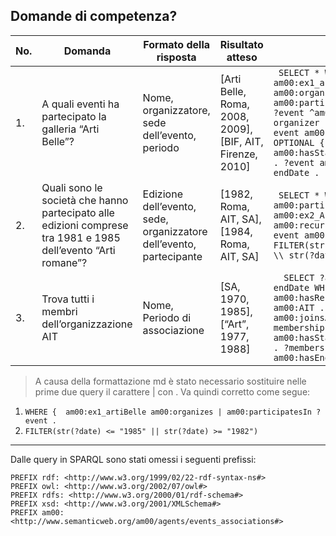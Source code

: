 ## Domande di competenza?

| No. | Domanda                                                                                                 | Formato della risposta                                           | Risultato atteso                                          | SPARQL                                                                                                                                                                                                                                                                                                                           |
|-----|---------------------------------------------------------------------------------------------------------|------------------------------------------------------------------|-----------------------------------------------------------|----------------------------------------------------------------------------------------------------------------------------------------------------------------------------------------------------------------------------------------------------------------------------------------------------------------------------------|
| 1.  | A quali eventi ha partecipato la galleria “Arti Belle”?                                                   | Nome, organizzatore, sede dell’evento, periodo                          | [Arti Belle, Roma, 2008, 2009], [BIF, AIT, Firenze, 2010] | ``` SELECT * WHERE {  am00:ex1_artiBelle am00:organizes \ am00:participatesIn ?event . ?event ^am00:organizes ?organizer . OPTIONAL { ?event am00:hasDate ?date . } OPTIONAL { ?event am00:hasStartDate ?startDate . ?event am00:hasEndDate ?endDate . } }```                                                                                                                                                                                                         |
| 2.  | Quali sono le società che hanno partecipato alle edizioni comprese tra 1981 e 1985 dell’evento “Arti romane”?  | Edizione dell’evento, sede, organizzatore dell’evento, partecipante | [1982, Roma, AIT, SA], [1984, Roma, AIT, SA]| ``` SELECT * WHERE {  ?agent am00:participatesIn ?event . am00:ex2_ArtiRomane am00:recursAs ?event . ?event am00:hasDate ?date . FILTER(str(?date) <= "1985" \\ str(?date) >= "1982") }```                                                                                                                                                                      |
| 3.  | Trova tutti i membri dell’organizzazione AIT  | Nome, Periodo di associazione |[SA, 1970, 1985], [“Art”, 1977, 1988]  | ```  SELECT ?agent ?startDate ?endDate WHERE {  ?membership am00:hasReferenceAssociation am00:AIT . ?agent am00:joinsAsMember ?membership . ?membership am00:hasStartDate ?startDate . ?membership am00:hasEndDate ?endDate . }```|

> A causa della formattazione md è stato necessario sostituire nelle prime due query il carattere | con \. Va quindi corretto come segue:
1) ```WHERE {  am00:ex1_artiBelle am00:organizes | am00:participatesIn ?event .```
2) ```FILTER(str(?date) <= "1985" || str(?date) >= "1982")```
****

Dalle query in SPARQL sono stati omessi i seguenti prefissi:
```
PREFIX rdf: <http://www.w3.org/1999/02/22-rdf-syntax-ns#>
PREFIX owl: <http://www.w3.org/2002/07/owl#>
PREFIX rdfs: <http://www.w3.org/2000/01/rdf-schema#>
PREFIX xsd: <http://www.w3.org/2001/XMLSchema#>
PREFIX am00: <http://www.semanticweb.org/am00/agents/events_associations#>
```
